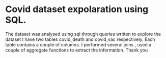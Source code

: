 
# Covid dataset expolaration using SQL.

 The dataset was analysed using sql through queries written to explore the dataset
 I have two tables covid_death and covid_vac respectively.
 Each table contains a couple of columns.
 I performed several joins , used a couple of aggregate functions to extract the information.
 Thank you
 
